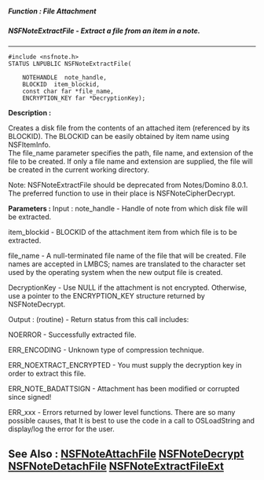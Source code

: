 ##### Function : File Attachment
##### NSFNoteExtractFile - Extract a file from an item in a note.
---
```
#include <nsfnote.h>
STATUS LNPUBLIC NSFNoteExtractFile(

	NOTEHANDLE  note_handle,
	BLOCKID  item_blockid,
	const char far *file_name,
	ENCRYPTION_KEY far *DecryptionKey);
```
**Description :**

Creates a disk file from the contents of an attached item (referenced by its 
BLOCKID).  The BLOCKID can be easily obtained by item name using NSFItemInfo.  
The file_name parameter specifies the path, file name, and extension of the 
file to be created.  If only a file name and extension are supplied, the file 
will be created in the current working directory.

   Note: NSFNoteExtractFile should be deprecated from Notes/Domino 8.0.1. The 
preferred function to use in their place is NSFNoteCipherDecrypt.

**Parameters :**
Input :
note_handle  -  Handle of note from which disk file will be extracted.

item_blockid  -  BLOCKID of the attachment item from which file is to be extracted.

file_name  -  A null-terminated file name of the file that will be created.  File names are accepted in LMBCS;  names are translated to the character set used by the operating system when the new output file is created.

DecryptionKey  -  Use NULL if the attachment is not encrypted.  Otherwise, use a pointer to the ENCRYPTION_KEY structure returned by NSFNoteDecrypt.

Output :
(routine)  -  Return status from this call includes:

NOERROR - Successfully extracted file.

ERR_ENCODING - Unknown type of compression technique.

ERR_NOEXTRACT_ENCRYPTED - You must supply the decryption key in order to extract this file.

ERR_NOTE_BADATTSIGN - Attachment has been modified or corrupted since signed!

ERR_xxx - Errors returned by lower level functions.  There are so many possible causes, that It is best to use the code in a call to OSLoadString and display/log the error for the user.



**See Also :**
[NSFNoteAttachFile](/reference/Func/NSFNoteAttachFile)
[NSFNoteDecrypt](/reference/Func/NSFNoteDecrypt)
[NSFNoteDetachFile](/reference/Func/NSFNoteDetachFile)
[NSFNoteExtractFileExt](/reference/Func/NSFNoteExtractFileExt)
---
